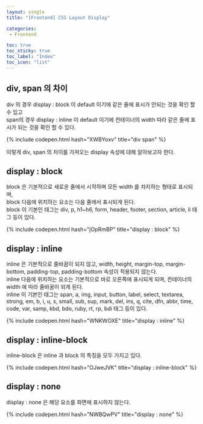 ```yaml
---
layout: single
title: "[Frontend] CSS Layout Display"

categories:
 - Frontend

toc: true
toc_sticky: true
toc_label: "Index"
toc_icon: "list"
---
```


## div, span 의 차이

div 의 경우 display : block 이 default 이기에 같은 줄에 표시가 안되는 것을 확인 할 수 있고  
span의 경우 display : inline 이 default 이기에 컨테이너의 width 따라 같은 줄에 표시가 되는 것을 확인 할 수 있다.

{% include codepen.html hash="XWBYoxv" title="div span" %}

이렇게 div, span 의 차이를 가져오는 display 속성에 대해 알아보고자 한다.

## display : block

block 은 기본적으로 새로운 줄에서 시작하며 모든 width 를 차지하는 형태로 표시되며,  
block 다음에 위치하는 요소는 다음 줄에서 표시되게 된다.  
block 이 기본인 태그는 div, p, h1~h6, form, header, footer, section, article, li 태그 등이 있다.  

{% include codepen.html hash="jOpRmBP" title="display : block" %}

## display : inline

inline 은 기본적으로 줄바꿈이 되지 않고, width, height, margin-top, margin-bottom, padding-top, padding-bottom 속성이 적용되지 않는다.  
inline 다음에 위치하는 요소는 기본적으로 바로 오른쪽에 표시되게 되며, 컨테이너의 width 에 따라 줄바꿈이 되게 된다.  
inline 이 기본인 태그는 span, a, img, input, button, label, select, textarea, strong, em, b, i, u, s, small, sub, sup, mark, del, ins, q, cite, dfn, abbr, time, code, var, samp, kbd, bdo, ruby, rt, rp, bdi 태그 등이 있다.

{% include codepen.html hash="WNKWOXE" title="display : inline" %}

## display : inline-block

inline-block 은 inline 과 block 의 특징을 모두 가지고 있다.
    
{% include codepen.html hash="OJweJVK" title="display : inline-block" %}

## display : none

display : none 은 해당 요소를 화면에 표시하지 않는다.

{% include codepen.html hash="NWBQwPV" title="display : none" %}
